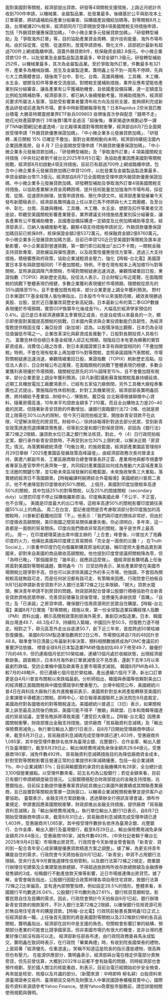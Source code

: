 面對美國對等關稅，經濟部提出貸款、研發等4項關稅支援措施，上路近月統計共收到700件申請，以機械業、金屬製品業、批發業最多。後續基於公平與助攻本土訂單需要，將研議補助採產業分組審查、採購國產設備給加碼等。對等關稅8月上路，台灣被課20％稅率，經濟部同月7日即開放受理4項美國關稅支持措施申請，包括「外銷貸款優惠保證加碼」、「中小微企業多元發展貸款加碼」、「研發轉型補助」及「爭取海外訂單」等，目的協助產業資金周轉、提升技術能量、海外市場布局。由於採從寬、從簡、從速原則，放寬申請資格、簡化文件，該部統計最新有超過700件上網或臨櫃申請。涵蓋外銷貸款8件，核保融資金額2.8億元。中小微企業貸款120 件，以批發業及金屬製品製造業最多，申貸金額11.3億元。研發轉型補助252件，以機械業最多，其次為金屬製品業。至於爭取海外訂單，件數最多有321件，產業多為機械設備、民生及金屬製造業。龔明鑫上任不到一周馬不停蹄，先與七大工商團體會談，隨後南下台中、彰化、台南、高雄與機械、工具機、木工機、水五金、塑膠及扣件等業者交流座談。對關稅支援補助措施，業界反應希望能依產業別採分組審查，讓各產業有公平獲補助機會，且依國產設備採購，達一定額度及比例給加碼補助等，經濟部表示，都已納入後續推動考量。除補助措施外，經濟部另要求所屬法人智庫，協助受影響業者釐清布局方向及技術支援，能夠順利完成新產品研發或前進海外市場。更多中時新聞網報導有鬼？日本Rapidus 2奈米竟匹敵台積電 大勝英特爾震撼業界ETF新兵009803 掛牌後首次參與配息「錢帶不走」她花光財產圓夢旅行 3年後靠1萬年金過活「超後悔」 專家揭退休規劃必學一課[FTNN新聞網]記者盧逸峰／台北報導美國對等關稅衝擊，經濟部自8月7日全面開放受理申請「外銷貸款優惠保證加碼」、「中小微企業多元發展貸款加碼」、「研發轉...美日關稅 15% 已確定不疊加，面對台美關稅動向未明，經濟部持續挹注國內企業因應風險，自 8 月 7 日全面開放受理申請「外銷貸款優惠保證加碼」、「中小微企業多元發展貸款加碼」、「研發轉型補助」及「爭取海外訂單」4 項美國關稅支持措施（中央社記者劉千綾台北2025年9月5日電）為協助產業因應美國對等關稅挑戰，經濟部8月初啟動4項支持措施，目前已有超過700件上網或臨櫃申請，包含中小微企業多元發展貸款加碼已申貸120件，以批發業及金屬製品製造業最多，申貸金額新台幣11.3億元。經濟部自8月7日全面開放受理申請外銷貸款優惠保證加碼、中小微企業多元發展貸款加碼、研發轉型補助及爭取海外訂單4項美國關稅支持措施，以協助產業解決資金周轉困境、提升技術能量並加強海外市場布局，採從寬、從簡、從速原則辦理，放寬申請資格、簡化申請文件。經濟部產業發展署今天發布新聞稿表示，經濟部長龔明鑫自上任以來已馬不停蹄與七大工商團體，及至台中、彰化、台南、高雄與機械、工具機、木工機、水五金、塑膠及扣件等業者交流座談，聆聽受美國關稅影響產業聲音。業界建議支持措施依產業別採分組審查，讓各產業有公平獲補助機會，且國產設備採購達一定額度及比例加碼補助等意見。經濟部表示，已納入後續推動考量。觀察4項支持措施申請狀況，外銷貸款優惠保證加碼目前已核保8件，核保保證金額2億5372萬元，核保融資金額2億8760萬元。中小微企業多元發展貸款加碼方面，目前已申貸120近日受美國對等關稅及匯率波動影響，中小企業面對營運挑戰，第一銀行即日起推出｢出口不卡關」—關稅金融支持貸款專案、貸款展延與彈性還款，以及政策性優惠授信方案等，透過三大支持措施，積極響應政府政策，協助企業減輕資金壓力，強化【時報-台北電】美國證實日本享有與歐盟相同的「不疊加關稅」特例，不會在現有稅率上再加徵15％對等關稅，並照承諾調降汽車關稅，市場對關稅疑慮迅速消退，樂觀情緒重回日股，東證指數（TOPIX）刷新歷史高點。投信法人表示，日企財報公布近尾聲，在面臨關稅的挑戰下整體表現仍穩健，多數企業獲利表現優於市場預期，隨關稅從原先的35％調降至15％，且不會疊加既有稅率，部分企業更是上調全年獲利預測。 野村日本東證ETF基金經理人張怡琳指出，日本股市今年以來漲勢亮眼，績效表現勝過美股、台股，並於近日屢屢改寫歷史新高紀錄。日本最新公布的第二季GDP數據表現優於市場預期，實質GDP換算年化後成長1％，大幅高於經濟學家預估的0.4％。這已是日本經濟連續第五季實現正成長，也是自疫情以來最長的一次，顯示即使面對美國提高關稅的挑戰，日本國內需求與企業投資動能仍具韌性，為經濟復甦提供穩固支撐；瀚亞投資（新加坡）認為，以股價淨值比觀察，日本仍為全球估值偏低市場之一。企業改革深化與薪資成長推動下，日股對長期投資人具吸引力。 富蘭克林坦伯頓日本基金經理人邱正松預期，現階段日本有更為顯著的實質薪資成長，消費信心隨之改善，對日本美國證實日本享有與歐盟相同的「不疊加關稅」特例，不會在現有稅率上再加徵15％對等關稅，並照承諾調降汽車關稅，市場對關稅疑慮迅速消退，樂觀情緒重回日股，東證指數（TOPIX）刷新歷史高點。投信法人表示，日企財報公布近尾聲，在面臨關稅的挑戰下整體表現仍穩健，多數企業獲利表現優於市場預期，隨關稅從原先的35％調降至15％，且不會疊加既有稅率，部分企業更是上調全年獲利預測。[非凡新聞]攝影蘇韋銘關稅風暴持續延燒，近期工具機放電加工廠慶鴻表示，已經有五家協力廠倒閉，另外工具機大廠程泰集團也正式提出，實施階段性休假制度。針對工具機業現況，經濟部部長龔明鑫回應，將持續給予產業協...財經中心／陳致帆、戴亞倫 台北報導根據聯徵中心資料，隨著房價高漲，10年來平均貸款金額多了310萬，而且全台購物主力是20~40歲的民眾，但隨著新青安貸款的件數增加，讓銀行面臨銀行法72-2條、也就是房貸上限需在30%以內的限制，但今天行政院拍板定案，開放新青安貸款不在此限，可望解決現在的房貸荒。財經中心／徐詩詠報導針對過去部分民眾，受到新青安政策誘進而選擇購買預售屋，但等到交屋和銀行對保房貸時，卻因為《銀行法》第72條之2限額，讓貸款水位已滿之銀行無法核貸。對此，今（4）日行政院拍板定案，銀行承作新青安貸款時，不再受到水位30%上限約束，以解決近期「房貸荒」情況。為落實賴總統清德「均衡台灣」的施政藍圖，經濟部產業園區管理局8月29日舉辦「2025產業園區發展政策高峰論壇」，由經濟部政務次長何晉滄主持，廣邀六都副市長、工業區廠商聯合總會理事長許正雲、產業用地與都市規畫學者專家及產官學界代表齊聚一堂，共同探討產業園區如何成為推動六大區域產業及生活圈的關鍵引擎，並勾勒未來區域發展的前瞻藍圖，未來施政聚焦三大重點，落實總統經濟日不落國願景。【時報編譯柯婉琇綜合外電報導】美國總統川普周二表示，他不考慮降低對印度徵收的50%關稅。 上個月，美國對印度加徵稅率高達50%的關稅，其中包括25%的對等關稅，以及25%的間接關稅（secondary duty）以懲罰印度不停止採購俄羅斯原油。印度稱美國此舉「不公平、不正當，也不合理」。 美國是印度最大的出口市場，這稅率高達50%的關稅影響印度銷往美國55%以上的商品。 周二在白宮，當記者提問是否考慮取消部分對印度施加的高關稅時，川普斬釘截鐵地回答「不」。他表示：「我們與印度的關係非常好，但由於印度徵收高額關稅，美印兩國之間貿易關係嚴重失衡。你必須明白，多年來，這一直都是一面倒的貿易關係。印度向我們徵收非常高的關稅，幾乎是世界上最高的」。 周一，在印度總理莫迪出席中國主辦的「上合會」峰會後，川普加大了炮轟印度的火力，他痛批美國與印度建立貿易關係「完全是一面倒的災難！」 在Truth Social上，川普重申印度仍在向俄羅斯購買原油和武器，稱印度把大量商品賣到美國來，卻對來自美國的商品徵收高額關稅。他也提到印度曾提議把關稅降為零，但「為時已晚」，「那個國家在『幾年前』就應該這麼做」。 儘經濟部長龔明鑫上任後將面對美國對等關稅議題，龔明鑫今（1）日受訪時表示，某些產業即使在美國市場關稅比競爭對手高，但也可以訴求除美國之外的多元市場，他強調，不會因為關稅較高就無路可走，而是任何狀況都有路可走、有策略來因應。行政院會已拍板自9月1日起申請新青安貸款不計入銀行法第72條之2比率限額，「開大」貸款水龍頭，解決青年申請不到房貸的問題。財政部將配合督導公股銀行積極協助符合新青安貸款資格民眾申辦，完善貸前徵審及貸後管理，並應優先承辦民眾「首購」、「自住」及「已承諾」之房貸申請，確保銀行信用資源用於民眾自住購屋。【時報-台北電】美國8月7日實施「對等關稅」措施以來，第一份全球製造業採購經理人指數（PMI）資料出爐，顯示高關稅政策削弱海外需求，重創亞洲製造業。日本、韓國與台灣達49.7、48.3及47.9，持續陷入緊縮，中國回升至50.5，但復甦力道不穩定。相對之下，歐元區意外走出谷底達50.7，創下近三年來，首度跨過50榮枯線恢復擴張。 美國8月ISM製造業指數將於2日公布，市場預估將自7月的48回升至48.8。聯準會18日清晨公布最新利率決策，預料相關數據將成為FOMC會議前的重要評估依據。 標普全球8月日本製造業PMI終值由初估49.9下修至49.7，雖優於7月的48.9，但仍連兩個月低於50榮枯線，連續13個月處於收縮狀態，出現經濟疲軟跡象。調查顯示，日本8月海外新訂單衰減情況不見改善，還創下去年3月以來最劇烈跌幅，受訪企業稱中國及歐美等主要市場需求減弱。 韓國8月PMI為48.3，較7月的48略升，但已連續七個月低於榮枯線。產出連續六個月下滑，新出口訂單更是自4月川普宣布關稅以來跌幅最劇。分析師指出，韓國與泰國等依賴對美出口的經濟體正面臨關稅與中國低價競爭的雙重壓力。 台灣中經院公布，美國總統川普4日在與科技大廠執行長共進晚餐前表示，美國將針對並未將產能轉移至美國的企業課徵半導體進口關稅。即時中心／綜合報導美國聯邦上訴法院在8月底裁定，美國政府對各國徵收的對等關稅違法。美國總統川普週三（3日）表示，如果關稅案上訴至最高法院後仍敗訴，美國可能不得不「撤銷」與歐盟、日本和南韓等國達成的貿易協議，並警告敗訴將導致美國「遭受巨大痛苦」。【時報-台北電】因應美國關稅衝擊，財政部推出金融支持措施，提供廠商「貿易融資利息減碼」及「輸出保險費用減免」。執行單位輸出入銀行1日表示，自8月7日開始受理廠商申請以來，截至8月31日止，貿易融資利息減碼完成受理申請已達1,403件，受惠廠商共1,085家，其中按受理件數排名依序為臺灣企銀、兆豐銀行、合作金庫、輸出入銀行及臺灣銀行，截至8月29日止，輸出保險費用減免承保金額共29.64億元，受惠廠商180家，減免件數492件。 貿易融資利息減碼措施目的為降低廠商資金成本，針對受對等關稅影響且營運正常的企業提供利率減碼優惠，包括一般企業減碼1％、中小企業減碼1.5％；目前與輸銀簽約承貸的金融機構共有28家，全台總計逾3,100個營業據點。以受理件數來看，前五名均為公股銀行；若從金額來看，目前已有銀行申請總額度破百億元。 公股銀積極配合財政部提出的金融支持措施，兆豐銀指出，目前採主動提供優惠專案資訊給具備出口美國外銷實績或其關聯產業廠商，且已設置對等關稅政策單一諮詢窗口，以輔導企業減輕關稅衝擊並提供客戶必要協助。 臺銀表示，金融支持方案啟動後，透過舉辦全行視訊宣導會議，頒布作業規定、申請書因應美國關稅衝擊，財政部推出金融支持措施，提供廠商「貿易融資利息減碼」及「輸出保險費用減免」。執行單位輸出入銀行1日表示，自8月7日開始受理廠商申請以來，截至8月31日止，貿易融資利息減碼完成受理申請已達1,403件，受惠廠商共1,085家，其中按受理件數排名依序為臺灣企銀、兆豐銀行、合作金庫、輸出入銀行及臺灣銀行，截至8月29日止，輸出保險費用減免承保金額共29.64億元，受惠廠商180家，減免件數492件。（中央社記者賴于榛台北2025年9月4日電）市場傳出房貸荒，行政院會今天新增金管會報告「新青安．貸的到－配合青年安心成家購屋優惠貸款精進方案之調整」。據了解，為更支持青年購屋自住的需求，行政院會今天將拍板自9月1日起，「新青安」申貸不占用銀行法限額。受央行去年9月實施選擇性信用管制，以及銀行法第72條之2規定，商業銀行辦理住宅建築及企業建築放款總額，不得超過放款時所收存款總餘額及金融債券發售額的3成，俗稱銀行不動產放款天條等影響，近日市場接連傳出房貸荒。據了解，金管會報告指出，公股銀行因配合政策辨理各項自用住宅貸款，致銀行法第72條之2比率偏高，並有達內部預警指標，例如設定28.5%的情形。整體來看，本國銀行平均數達26.04%，公股銀行平均數則為27.61%，銀行核貸意願較低，影響民眾自住及首購的需求。因此，行政院會預計今天拍板自9月1日起，銀行辦理新青安貸款的撥款案件，不計入銀行法第72條之2限額，以確保銀行信用資源可用於無自用住宅青年的購屋貸款。【時報-台北電】行政院前秘書長龔明鑫1日正式上任經濟部長一職，上任後首先面對的將是美國對等關稅以及232條款衍伸的各貨品關稅，龔明鑫指出，經濟部在談判中是支援的角色，但關稅會影響訂單的結構，預期部分產業的可能會比競爭國家高，但非美國市場仍有很大的機會，並非台灣的產業好像已經沒有路可以走。 經濟部新任部長布達，由行政院政務委員馬永成監交，龔明鑫在致詞時表示，在行政院「畢業典禮」時，有收到院長國榮泰的禮物，上面寫著「經濟優先，任重道遠」，笑稱不知道這是院長的指示還是禮物，很高興但也有壓力。 在能源供應部分，龔明鑫表示，經濟部與台電在穩定供電部分責無旁貸，但先前曾估算，大概到2032年以前都不會有缺電的問題，同時經濟部也會預作規劃，至於國人關注的核能重啟，則表示，目前台電已經開始初步安全檢查，再來就是核安、核廢以及共識的部分。（新聞來源：中時即時 柳名耕）台股資料來源臺灣證券交易所、臺灣期貨交易所及財團法人中華民國證券櫃檯買賣中心，國際股市資料來源請參考Yahoo Finance。使用Yahoo奇摩股市服務前，請您詳閱相關使用規範與聲明。
